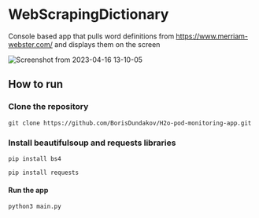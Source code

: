 # WebScrapingDictionary

Console based app that pulls word definitions from https://www.merriam-webster.com/ and displays them on the screen


![Screenshot from 2023-04-16 13-10-05](https://user-images.githubusercontent.com/71731579/232294900-093fc48e-87b1-4ddf-8edc-4270e03fce85.png)

## How to run

### Clone the repository

```
git clone https://github.com/BorisDundakov/H2o-pod-monitoring-app.git
```

### Install beautifulsoup and requests libraries 

```
pip install bs4
```

```
pip install requests
```

#### Run the app

```
python3 main.py 
```
